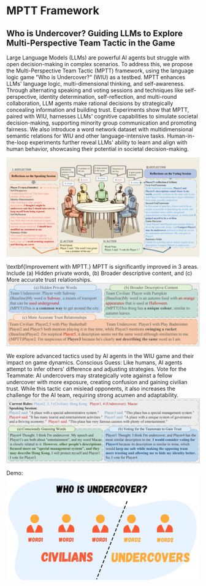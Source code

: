 # MPTT Framework
## Who is Undercover? Guiding LLMs to Explore Multi-Perspective Team Tactic in the Game

Large Language Models (LLMs) are powerful AI agents but struggle with open decision-making in complex scenarios. To address this, we propose the Multi-Perspective Team Tactic (MPTT) framework, using the language logic game "Who is Undercover?" (WIU) as a testbed. MPTT enhances LLMs' language logic, multi-dimensional thinking, and self-awareness. Through alternating speaking and voting sessions and techniques like self-perspective, identity determination, self-reflection, and multi-round collaboration, LLM agents make rational decisions by strategically concealing information and building trust. Experiments show that MPTT, paired with WIU, harnesses LLMs' cognitive capabilities to simulate societal decision-making, supporting minority group communication and promoting fairness. We also introduce a word network dataset with multidimensional semantic relations for WIU and other language-intensive tasks. Human-in-the-loop experiments further reveal LLMs' ability to learn and align with human behavior, showcasing their potential in societal decision-making.

![image](https://github.com/drq321/wiu-game/blob/main/mptt.jpg)

\textbf{Improvement with MPTT.} MPTT is significantly improved in 3 areas. Include (a) Hidden private words, (b) Broader descriptive content, and (c) More accurate trust relationships.
![image](https://github.com/drq321/wiu-game/blob/main/improve.jpg)

We explore advanced tactics used by AI agents in the WIU game and their impact on game dynamics. Conscious Guess: Like humans, AI agents attempt to infer others' difference and adjusting strategies. Vote for the Teammate: AI undercovers may strategically vote against a fellow undercover with more exposure, creating confusion and gaining civilian trust. While this tactic can mislead opponents, it also increases the challenge for the AI team, requiring strong acumen and adaptability.
![image](https://github.com/drq321/wiu-game/blob/main/tactics.jpg)

Demo:
[![Watch the video](https://github.com/drq321/wiu-game/blob/main/wiu.jpg)](https://drive.google.com/file/d/1_Mr2-cf6KWHA9sEssIiUcdaknvN-R8u5/view?usp=sharing)

